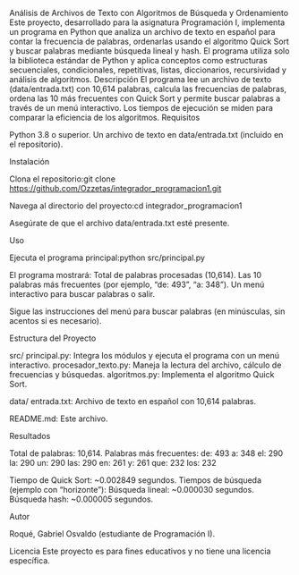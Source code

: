 Análisis de Archivos de Texto con Algoritmos de Búsqueda y Ordenamiento
Este proyecto, desarrollado para la asignatura Programación I, implementa un programa en Python que analiza un archivo de texto en español para contar la frecuencia de palabras, ordenarlas usando el algoritmo Quick Sort y buscar palabras mediante búsqueda lineal y hash. El programa utiliza solo la biblioteca estándar de Python y aplica conceptos como estructuras secuenciales, condicionales, repetitivas, listas, diccionarios, recursividad y análisis de algoritmos.
Descripción
El programa lee un archivo de texto (data/entrada.txt) con 10,614 palabras, calcula las frecuencias de palabras, ordena las 10 más frecuentes con Quick Sort y permite buscar palabras a través de un menú interactivo. Los tiempos de ejecución se miden para comparar la eficiencia de los algoritmos.
Requisitos

Python 3.8 o superior.
Un archivo de texto en data/entrada.txt (incluido en el repositorio).

Instalación

Clona el repositorio:git clone https://github.com/Ozzetas/integrador_programacion1.git


Navega al directorio del proyecto:cd integrador_programacion1


Asegúrate de que el archivo data/entrada.txt esté presente.

Uso

Ejecuta el programa principal:python src/principal.py


El programa mostrará:
Total de palabras procesadas (10,614).
Las 10 palabras más frecuentes (por ejemplo, “de: 493”, “a: 348”).
Un menú interactivo para buscar palabras o salir.


Sigue las instrucciones del menú para buscar palabras (en minúsculas, sin acentos si es necesario).

Estructura del Proyecto

src/
principal.py: Integra los módulos y ejecuta el programa con un menú interactivo.
procesador_texto.py: Maneja la lectura del archivo, cálculo de frecuencias y búsquedas.
algoritmos.py: Implementa el algoritmo Quick Sort.


data/
entrada.txt: Archivo de texto en español con 10,614 palabras.


README.md: Este archivo.

Resultados

Total de palabras: 10,614.
Palabras más frecuentes:
de: 493
a: 348
el: 290
la: 290
un: 290
las: 290
en: 261
y: 261
que: 232
los: 232


Tiempo de Quick Sort: ~0.002849 segundos.
Tiempos de búsqueda (ejemplo con “horizonte”):
Búsqueda lineal: ~0.000030 segundos.
Búsqueda hash: ~0.000005 segundos.



Autor

Roqué, Gabriel Osvaldo (estudiante de Programación I).

Licencia
Este proyecto es para fines educativos y no tiene una licencia específica.
